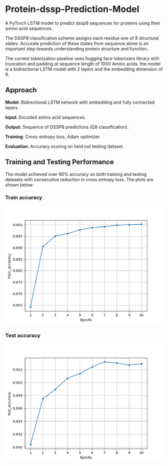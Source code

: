 # Protein-dssp-Prediction-Model
A PyTorch LSTM model to predict dssp8 sequences for proteins using their amino acid sequences. 

The DSSP8 classification scheme assigns each residue one of 8 structural states. Accurate prediction of these states from sequence alone is an important step towards understanding protein structure and function.

The current tokenization pipeline uses hugging face tokenizers library with truncation and padding at sequence length of 1000 Amino acids. the model is a bidirectional LSTM model with 2 layers and the embedding dimension of 8. 


## Approach

**Model**: Bidirectional LSTM network with embedding and fully connected layers. 

**Input**: Encoded amino acid sequences.

**Output**: Sequence of DSSP8 predictions (Q8 classification).

**Training**: Cross-entropy loss, Adam optimizer.

**Evaluation**: Accuracy scoring on held out testing dataset. 

## Training and Testing Performance
The model achieved over 90% accuracy on both training and testing datasets with consecutive reduciton in cross entropy loss. The plots are shown below: 

### Train accuracy
![Training accuracy](plots/train_accuracy.png)

### Test accuracy 
![Test accuracy](plots/test_accuracy.png)